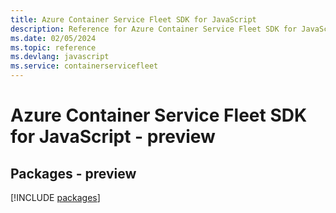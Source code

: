 ```yaml
---
title: Azure Container Service Fleet SDK for JavaScript
description: Reference for Azure Container Service Fleet SDK for JavaScript
ms.date: 02/05/2024
ms.topic: reference
ms.devlang: javascript
ms.service: containerservicefleet
---
```

# Azure Container Service Fleet SDK for JavaScript - preview
## Packages - preview
[!INCLUDE [packages](container-service-fleet-index.md)]